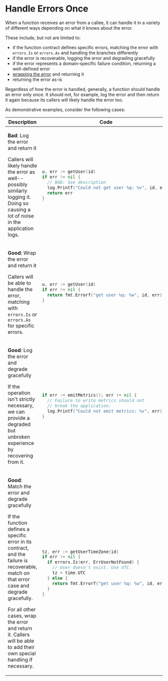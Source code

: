 # Handle Errors Once

When a function receives an error from a callee,
it can handle it in a variety of different ways
depending on what it knows about the error.

These include, but not are limited to:

- if the function contract defines specific errors,
  matching the error with `errors.Is` or `errors.As`
  and handling the branches differently
- if the error is recoverable,
  logging the error and degrading gracefully
- if the error represents a domain-specific failure condition,
  returning a well-defined error
- [wrapping the error](error-wrap.md) and returning it
- returning the error as-is

Regardless of how the error is handled, generally,
a function should handle an error only once.
It should not, for example, log the error and then return it again
because its callers will likely handle the error too.

As demonstrative examples, consider the following cases:

<table>
<thead><tr><th>Description</th><th>Code</th></tr></thead>
<tbody>
<tr><td>

**Bad**: Log the error and return it

Callers will likely handle the error as well--possibly similarly logging it.
Doing so causing a lot of noise in the application logs.

</td><td>

```go
u, err := getUser(id)
if err != nil {
  // BAD: See description
  log.Printf("Could not get user %q: %v", id, err)
  return err
}
```

</td></tr>
<tr><td>

**Good**: Wrap the error and return it

Callers will be able to handle the error,
matching with `errors.Is` or `errors.As` for specific errors.

</td><td>

```go
u, err := getUser(id)
if err != nil {
  return fmt.Errorf("get user %q: %w", id, err)
}
```

</td></tr>
<tr><td>

**Good**: Log the error and degrade gracefully

If the operation isn't strictly necessary,
we can provide a degraded but unbroken experience
by recovering from it.

</td><td>

```go
if err := emitMetrics(); err != nil {
  // Failure to write metrics should not
  // break the application.
  log.Printf("Could not emit metrics: %v", err)
}

```

</td></tr>
<tr><td>

**Good**: Match the error and degrade gracefully

If the function defines a specific error in its contract,
and the failure is recoverable,
match on that error case and degrade gracefully.

For all other cases, wrap the error and return it.
Callers will be able to add their own special handling
if necessary.

</td><td>

```go
tz, err := getUserTimeZone(id)
if err != nil {
  if errors.Is(err, ErrUserNotFound) {
    // User doesn't exist. Use UTC.
    tz = time.UTC
  } else {
    return fmt.Errorf("get user %q: %w", id, err)
  }
}
```

</td></tr>
</tbody></table>
